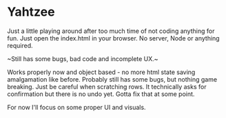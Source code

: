 # Yahtzee

Just a little playing around after too much time of not coding anything for fun.
Just open the index.html in your browser. No server, Node or anything required.

~Still has some bugs, bad code and incomplete UX.~

Works properly now and object based - no more html state saving amalgamation like before.
Probably still has some bugs, but nothing game breaking. Just be careful when scratching rows. It technically asks for confirmation but there is no undo yet.
Gotta fix that at some point.

For now I'll focus on some proper UI and visuals.
